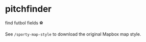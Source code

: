 # pitchfinder
find futbol fields ⚽️

See `/sporty-map-style` to download the original Mapbox map style.
